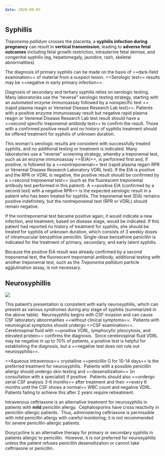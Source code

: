```yaml
---
date: 2020-09-07
---
```


## Syphillis

<!-- congenital syphilis sx -->

_Treponema pallidum_ crosses the placenta; a **syphilis infection during pregnancy** can result in **vertical transmission**, leading to **adverse fetal outcomes** including fetal growth restriction, intrauterine fetal demise, and congenital syphilis (eg, hepatomegaly, jaundice, rash, skeletal abnormalities).

<!-- syphillis testing -->

The diagnosis of primary syphilis can be made on the basis of ==dark-field examination== of material from a suspect lesion. ==Serologic test== results may be ==negative in early primary infection==.

Diagnosis of secondary and tertiary syphilis relies on serologic testing. Many laboratories use the “reverse” serologic testing strategy, starting with an automated enzyme immunoassay followed by a nonspecific test ==(rapid plasma reagin or Venereal Disease Research Lab test)==. Patients with a positive enzyme immunoassay result but negative rapid plasma reagin or Venereal Disease Research Lab test result should have a ==second specific treponemal antibody test== to confirm the result. Those with a confirmed positive result and no history of syphilis treatment should be offered treatment for syphilis of unknown duration.

This woman's serologic results are consistent with successfully treated syphilis, and no additional testing or treatment is indicated. Many laboratories use a “reverse” screening strategy, whereby a treponemal test, such as an enzyme immunoassay ==(EIA)==, is performed first and, if positive, is followed by a ==nontreponemal== test (rapid plasma regain RPR or Venereal Disease Research Laboratory VDRL test). If the EIA is positive and the RPR or VDRL is negative, the positive result should be confirmed by a ==second treponemal test== (such as the fluorescent treponemal antibody test performed in this patient). A ==positive EIA (confirmed by a second test) with a negative RPR== is the expected serologic result in a patient who has been treated for syphilis. The treponemal test (EIA) remains positive indefinitely, but the nontreponemal test (RPR or VDRL) should remain negative.

If the nontreponemal test became positive again, it would indicate a new infection, and treatment, based on disease stage, would be indicated. If this patient had reported no history of treatment for syphilis, she should be treated for syphilis of unknown duration, which consists of 3 weekly doses of intramuscular benzathine penicillin. Single-dose benzathine penicillin is indicated for the treatment of primary, secondary, and early latent syphilis.

Because the positive EIA result was already confirmed by a second treponemal test, the fluorescent treponemal antibody, additional testing with another treponemal test, such as the _Treponema pallidum_ particle agglutination assay, is not necessary.

## Neurosyphillis

![](https://photos.thisispiggy.com/file/wikiFiles/20220803094955.png)

This patient’s presentation is consistent with early neurosyphilis, which can present as various syndromes during any stage of syphilis (summarized in the above table).  Neurosyphilis begins with CSF invasion and can cause CSF laboratory abnormalities ==without clinical symptoms==.  Patients with neurological symptoms should undergo ==CSF examination==.  Cerebrospinal fluid with ==positive VDRL, lymphocytic pleocytosis, and elevated protein== confirms the diagnosis.  Since cerebrospinal fluid VDRL may be negative in up to 70% of patients, a positive test is helpful for establishing the diagnosis, but a ==negative test does not rule out neurosyphilis==.

==Aqueous intravenous== crystalline ==penicillin G for 10-14 days== is the preferred treatment for neurosyphilis.  Patients with a possible penicillin allergy should undergo skin testing and ==desensitization== (in consultation with a specialist) if positive.  Patients should also ==undergo serial CSF analysis 3-6 months== after treatment and then ==every 6 months until the CSF shows a normal== WBC count and negative VDRL.  Patients failing to achieve this after 2 years require retreatment.

Intravenous ceftriaxone is an alternative treatment for neurosyphilis in patients with **mild** penicillin allergy.  Cephalosporins have cross reactivity in penicillin-allergic patients.  Thus, administering ceftriaxone is permissible with mild penicillin allergy with careful monitoring; it is not recommended for severe penicillin-allergic patients.

Doxycycline is an alternative therapy for primary or secondary syphilis in patients allergic to penicillin.  However, it is not preferred for neurosyphilis unless the patient refuses penicillin desensitization or cannot take ceftriaxone or penicillin.
